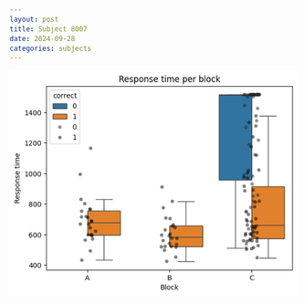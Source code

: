 ```yaml
---
layout: post
title: Subject 8007
date: 2024-09-28
categories: subjects
---
```


![](data/8007/run-1/8007_rt.png)
